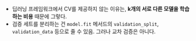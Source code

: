-  딥러닝 프레임워크에서 CV를 제공하지 않는 이유는, **k개의 서로 다른 모델을 학습하는 비용** 때문에 그렇다.
- 검증 세트를 분리하는 건 `model.fit` 메서드의 `validation_split`, `validation_data` 등으로 줄 수 있음. 그러나 교차 검증은 아니다.

